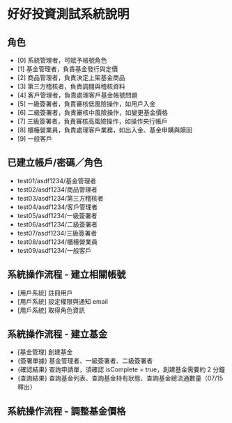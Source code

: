 # 好好投資測試系統說明
## 角色
- [0] 系統管理者，可賦予帳號角色
- [1] 基金管理者，負責基金發行與定價
- [2] 商品管理者，負責決定上架基金商品
- [3] 第三方稽核者，負責調閱與稽核資料
- [4] 客戶管理者，負責處理客戶基金帳號問題
- [5] 一級簽署者，負責審核低風險操作，如用戶入金
- [6] 二級簽署者，負責審核中風險操作，如變更基金價格
- [7] 三級簽署者，負責審核高風險操作，如操作央行帳戶
- [8] 櫃檯營業員，負責處理客戶業務，如出入金、基金申購與贖回
- [9] 一般客戶

## 已建立帳戶/密碼／角色
- test01/asdf1234/基金管理者
- test02/asdf1234/商品管理者
- test03/asdf1234/第三方稽核者
- test04/asdf1234/客戶管理者
- test05/asdf1234/一級簽署者
- test06/asdf1234/二級簽署者
- test07/asdf1234/三級簽署者
- test08/asdf1234/櫃檯營業員
- test09/asdf1234/一般客戶

## 系統操作流程 - 建立相關帳號
- [用戶系統] 註冊用戶
- [用戶系統] 設定權限與通知 email
- [用戶系統] 取得角色資訊

## 系統操作流程 - 建立基金
- [基金管理] 創建基金
- {簽署單據} 基金管理者、一級簽署者、二級簽署者
- {確認結果} 查詢申請單，須確認 isComplete = true，創建基金需要約 2 分鐘
- {查詢結果} 查詢基金列表、查詢基金持有狀態、查詢基金總流通數量（07/15 釋出）

## 系統操作流程 - 調整基金價格
